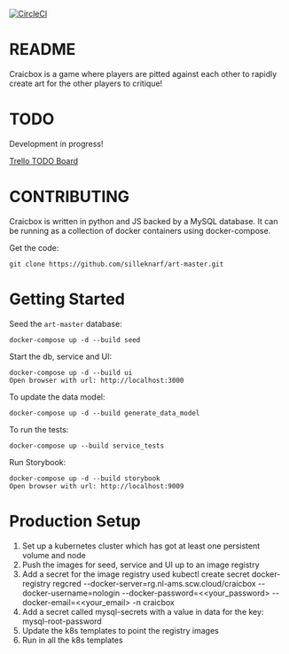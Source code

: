 [![CircleCI](https://circleci.com/gh/silleknarf/art-master.svg?style=shield)](https://circleci.com/gh/silleknarf/art-master)

README
======

Craicbox is a game where players are pitted against each other to rapidly create art for the other players to critique! 

TODO
====

Development in progress!

[Trello TODO Board](https://trello.com/b/xC2SMsIk/art-master)

CONTRIBUTING
============

Craicbox is written in python and JS backed by a MySQL database. It can be running as a collection of docker containers using docker-compose.

Get the code:

    git clone https://github.com/silleknarf/art-master.git

Getting Started
===============

Seed the `art-master` database:

    docker-compose up -d --build seed

Start the db, service and UI:

    docker-compose up -d --build ui
    Open browser with url: http://localhost:3000

To update the data model:

    docker-compose up -d --build generate_data_model

To run the tests:

    docker-compose up --build service_tests 

Run Storybook:

    docker-compose up -d --build storybook
    Open browser with url: http://localhost:9009

Production Setup
================

1. Set up a kubernetes cluster which has got at least one persistent volume and node
1. Push the images for seed, service and UI up to an image registry
1. Add a secret for the image registry used 
    kubectl create secret docker-registry regcred --docker-server=rg.nl-ams.scw.cloud/craicbox --docker-username=nologin --docker-password=<<your_password> --docker-email=<<your_email> -n craicbox
1. Add a secret called mysql-secrets with a value in data for the key: mysql-root-password
1. Update the k8s templates to point the registry images
1. Run in all the k8s templates
